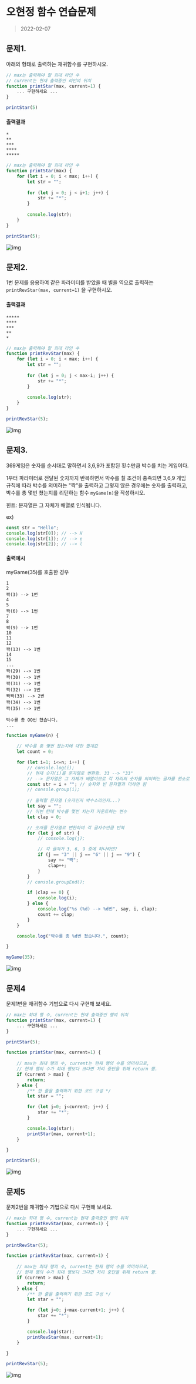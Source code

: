 # 오현정 함수 연습문제

> 2022-02-07

## 문제1.

아래의 형태로 출력하는 재귀함수를 구현하시오.

```js
// max는 출력해야 할 최대 라인 수
// current는 현재 출력중인 라인의 위치
function printStar(max, current=1) {
    ... 구현하세요 ...
}

printStar(5)
```

#### 출력결과

```
*
**
***
****
*****
```

```javascript
// max는 출력해야 할 최대 라인 수
function printStar(max) {
    for (let i = 0; i < max; i++) {
        let str = "";
    
        for (let j = 0; j < i+1; j++) {
            str += "*";
        }
    
        console.log(str);
    }
}

printStar(5);
```
![img](src/연습문제01.png)


## 문제2.

1번 문제를 응용하여 같은 파라미터를 받았을 때 별을 역으로 출력하는 `printRevStar(max, current=1)` 을 구현하시오.


#### 출력결과

```
*****
****
***
**
*
```

```javascript
// max는 출력해야 할 최대 라인 수
function printRevStar(max) {
    for (let i = 0; i < max; i++) {
        let str = "";
    
        for (let j = 0; j < max-i; j++) {
            str += "*";
        }
    
        console.log(str);
    }
}

printRevStar(5);
```
![img](src/연습문제02.png)


## 문제3.

369게임은 숫자를 순서대로 말하면서 3,6,9가 포함된 횟수만큼 박수를 치는 게임이다.

1부터 파라미터로 전달된 숫자까지 반복하면서 박수를 칠 조건이 충족되면 3,6,9 게임 규칙에 따라 박수를 의미하는 "짝"을 출력하고 그렇지 않은 경우에는 숫자를 출력하고, 박수를 총 몇번 쳤는지를 리턴하는 함수 `myGame(n)`을 작성하시오.

힌트: 문자열은 그 자체가 배열로 인식됩니다.

ex)
```js
const str = "Hello";
console.log(str[0]); // --> H
console.log(str[1]); // --> e
console.log(str[2]); // --> l
```

#### 출력예시

myGame(35)를 호출한 경우

```
1
2
짝(3) --> 1번
4
5
짝(6) --> 1번
7
8
짝(9) --> 1번
10
11
12
짝(13) --> 1번
14
15
...
짝(29) --> 1번
짝(30) --> 1번
짝(31) --> 1번
짝(32) --> 1번
짝짝(33) --> 2번
짝(34) --> 1번
짝(35) --> 1번

박수를 총 OO번 쳤습니다.
...

```

```javascript
function myGame(n) {

    // 박수를 총 몇번 쳤는지에 대한 합계값
    let count = 0;

    for (let i=1; i<=n; i++) {
        // console.log(i);
        // 현재 숫자(i)를 문자열로 변환함. 33 --> "33"
        // --> 문자열은 그 자체가 배열이므로 각 자리의 숫자를 의미하는 글자를 원소로 갖는 배열이 된다고 볼 수 있다.
        const str = i + ""; // 숫자와 빈 문자열과 더하면 됨
        // console.group(i);
        
        // 출력할 문자열 (숫자인지 박수소리인지...)
        let say = "";
        // 이번 턴에 박수를 몇번 치는지 카운트하는 변수
        let clap = 0;

        // 숫자를 문자열로 변환하여 각 글자수만큼 반복
        for (let j of str) {
            // console.log(j);

            // 각 글자가 3, 6, 9 중에 하나라면?
            if (j == "3" || j == "6" || j == "9") {
                say += "짝";
                clap++;
            }
        }
        // console.groupEnd();

        if (clap == 0) {
            console.log(i);
        } else {
            console.log("%s (%d) --> %d번", say, i, clap);
            count += clap;
        }
    }

    console.log("박수를 총 %d번 쳤습니다.", count);

}

myGame(35);
```
![img](src/연습문제03.png)




## 문제4

문제1번을 재귀함수 기법으로 다시 구현해 보세요.

```js
// max는 최대 행 수, current는 현재 출력중인 행의 위치
function printStar(max, current=1) {
    ... 구현하세요 ...
}

printStar(5);
```

```js
function printStar(max, current=1) {
    
    // max는 최대 행의 수, current는 현재 행의 수를 의미하므로,
    // 현재 행의 수가 최대 행보다 크다면 처리 중단을 위해 return 함.
    if (current > max) {
        return;
    } else {
        /** 한 줄을 출력하기 위한 코드 구성 */
        let star = "";

        for (let j=0; j<current; j++) {
            star += "*";
        }

        console.log(star);
        printStar(max, current+1);
    }

}

printStar(5);
```
![img](src/연습문제04.png)

## 문제5 

문제2번을 재귀함수 기법으로 다시 구현해 보세요.

```js
// max는 최대 행 수, current는 현재 출력중인 행의 위치
function printRevStar(max, current=1) {
    ... 구현하세요 ...
}

printRevStar(5);
```


```js
function printRevStar(max, current=1) {
    
    // max는 최대 행의 수, current는 현재 행의 수를 의미하므로,
    // 현재 행의 수가 최대 행보다 크다면 처리 중단을 위해 return 함.
    if (current > max) {
        return;
    } else {
        /** 한 줄을 출력하기 위한 코드 구성 */
        let star = "";

        for (let j=0; j<max-current+1; j++) {
            star += "*";
        }

        console.log(star);
        printRevStar(max, current+1);
    }

}

printRevStar(5);
```
![img](src/연습문제05.png)